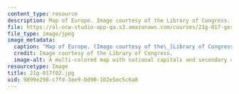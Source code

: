 ```yaml
---
content_type: resource
description: Map of Europe. Image courtesy of the Library of Congress.
file: https://ol-ocw-studio-app-qa.s3.amazonaws.com/courses/21g-017-germany-and-its-european-context-fall-2002/9899e298c7fd3ee9bd90102e5ec5c6a8_21g-017f02.jpg
file_type: image/jpeg
image_metadata:
  caption: "Map of Europe. (Image courtesy of the\_[Library of Congress](http://www.loc.gov).)"
  credit: Image courtesy of the Library of Congress.
  image-alt: A multi-colored map with national capitals and secondary cities marked.
resourcetype: Image
title: 21g-017f02.jpg
uid: 9899e298-c7fd-3ee9-bd90-102e5ec5c6a8
---
```

